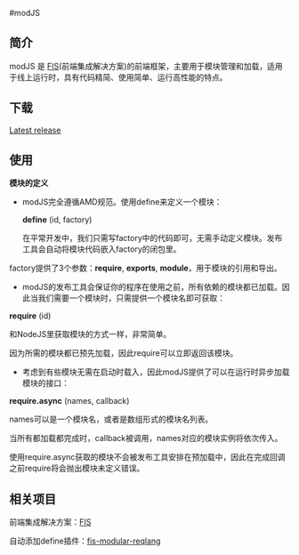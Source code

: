 ﻿#modJS


## 简介

modJS 是 [FIS](https://github.com/fouber/fis)(前端集成解决方案)的前端框架，主要用于模块管理和加载，适用于线上运行时，具有代码精简、使用简单、运行高性能的特点。

## 下载

[Latest release](https://raw.github.com/zjcqoo/mod/master/mod.js)

## 使用

**模块的定义**

* modJS完全遵循AMD规范。使用define来定义一个模块：

  **define** (id, factory)

  在平常开发中，我们只需写factory中的代码即可，无需手动定义模块。发布工具会自动将模块代码嵌入factory的闭包里。

 factory提供了3个参数：**require**, **exports**, **module**，用于模块的引用和导出。

* modJS的发布工具会保证你的程序在使用之前，所有依赖的模块都已加载。因此当我们需要一个模块时，只需提供一个模块名即可获取：

 **require** (id)

 和NodeJS里获取模块的方式一样，非常简单。

 因为所需的模块都已预先加载，因此require可以立即返回该模块。

* 考虑到有些模块无需在启动时载入，因此modJS提供了可以在运行时异步加载模块的接口：

 **require.async** (names, callback)

 names可以是一个模块名，或者是数组形式的模块名列表。

 当所有都加载都完成时，callback被调用，names对应的模块实例将依次传入。

  使用require.async获取的模块不会被发布工具安排在预加载中，因此在完成回调之前require将会抛出模块未定义错误。






## 相关项目

前端集成解决方案：[FIS](https://github.com/fouber/fis)

自动添加define插件：[fis-modular-reqlang](https://github.com/fouber/fis-modular-reqlang)
